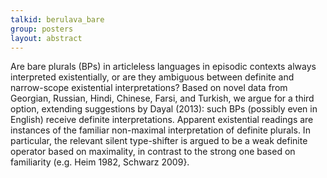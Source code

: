 ```yaml
---
talkid: berulava_bare
group: posters
layout: abstract
---
```


Are bare plurals (BPs) in articleless languages in episodic contexts always interpreted existentially, or are they ambiguous between definite and narrow-scope existential interpretations? Based on novel data from Georgian, Russian, Hindi, Chinese, Farsi, and Turkish, we argue for a third option, extending suggestions by Dayal (2013): such BPs (possibly even in English) receive definite interpretations. Apparent existential readings are instances of the familiar non-maximal interpretation of definite plurals. In particular, the relevant silent type-shifter is argued to be a weak definite operator based on maximality, in contrast to the strong one based on familiarity (e.g. Heim 1982, Schwarz 2009}.